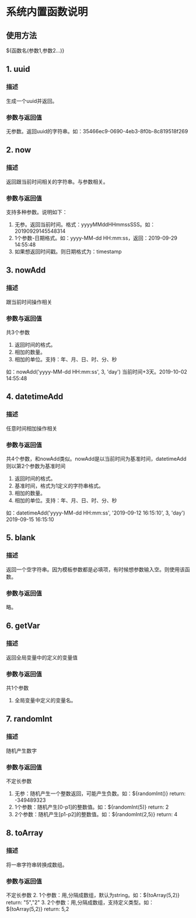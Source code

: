 # 系统内置函数说明
## 使用方法
${函数名(参数1,参数2...)}

## 1. uuid
### 描述
生成一个uuid并返回。

### 参数与返回值
无参数。返回uuid的字符串。如：35466ec9-0690-4eb3-8f0b-8c819518f269

## 2. now
### 描述
返回跟当前时间相关的字符串。与参数相关。

### 参数与返回值
支持多种参数。说明如下：  
1. 无参。返回当前时间。格式：yyyyMMddHHmmssSSS。如：20190929145548314
2. 1个参数-日期格式。如：yyyy-MM-dd HH:mm:ss，返回：2019-09-29 14:55:48
3. 如果想返回时间戳。则日期格式为：timestamp

## 3. nowAdd
### 描述
跟当前时间操作相关

### 参数与返回值
共3个参数
1. 返回时间的格式。
2. 相加的数量。
3. 相加的单位。支持：年、月、日、时、分、秒

如：nowAdd('yyyy-MM-dd HH:mm:ss', 3, 'day') 当前时间+3天。2019-10-02 14:55:48

## 4. datetimeAdd
### 描述
任意时间相加操作相关

### 参数与返回值
共4个参数，和nowAdd类似。nowAdd是以当前时间为基准时间，datetimeAdd则以第2个参数为基准时间
1. 返回时间的格式。
2. 基准时间，格式为1定义的字符串格式。
2. 相加的数量。
3. 相加的单位。支持：年、月、日、时、分、秒

如：datetimeAdd('yyyy-MM-dd HH:mm:ss', '2019-09-12 16:15:10', 3, 'day')	2019-09-15 16:15:10

## 5. blank
### 描述
返回一个空字符串。因为模板参数都是必填项，有时候想参数输入空。则使用该函数。

### 参数与返回值
略。

## 6. getVar
### 描述
返回全局变量中的定义的变量值

### 参数与返回值
共1个参数
1. 全局变量中定义的变量名。

## 7. randomInt
### 描述
随机产生数字

### 参数与返回值
不定长参数
1. 无参：随机产生一个整数返回，可能产生负数。如：${randomInt()} return: -349489323
2. 1个参数：随机产生[0-p1]的整数值。如：${randomInt(5)} return: 2
3. 2个参数：随机产生[p1-p2]的整数值。如：${randomInt(2,5)}	return: 4

## 8. toArray
### 描述
将一串字符串转换成数组。

### 参数与返回值
不定长参数
2. 1个参数：用,分隔成数组，默认为string。如：${toArray(5,2)} return: "5","2"
3. 2个参数：用,分隔成数组，支持定义类型。如：${toArray(5,2)}	return: 5,2
